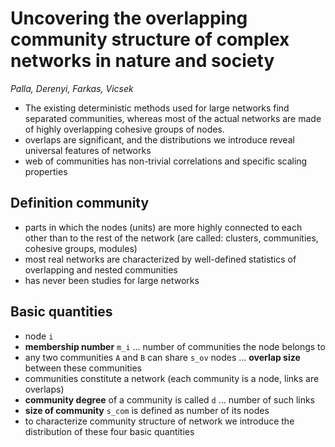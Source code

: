 # Uncovering the overlapping community structure of complex networks in nature and society
*Palla, Derenyi, Farkas, Vicsek*

* The existing deterministic methods used for large networks find separated communities, whereas most of the actual networks are made of highly overlapping cohesive groups of nodes.
* overlaps are significant, and the distributions we introduce reveal universal features of networks
* web of communities has non-trivial correlations and specific scaling properties

## Definition community
* parts in which the nodes (units) are more highly connected to each other than to the rest of the network (are called: clusters, communities, cohesive groups, modules)
* most real networks are characterized by well-defined statistics of overlapping and nested communities
* has never been studies for large networks

## Basic quantities
* node `i`
* **membership number** `m_i` ... number of communities the node belongs to
* any two communities `A` and `B` can share `s_ov` nodes ... **overlap size** between these communities
* communities constitute a network (each community is a node, links are overlaps)
* **community degree** of a community is called `d` ... number of such links
* **size of community** `s_com` is defined as number of its nodes
* to characterize community structure of network we introduce the distribution of these four basic quantities
